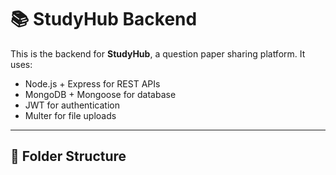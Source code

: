 # 📚 StudyHub Backend

This is the backend for **StudyHub**, a question paper sharing platform. It uses:

- Node.js + Express for REST APIs
- MongoDB + Mongoose for database
- JWT for authentication
- Multer for file uploads

---

## 📁 Folder Structure

